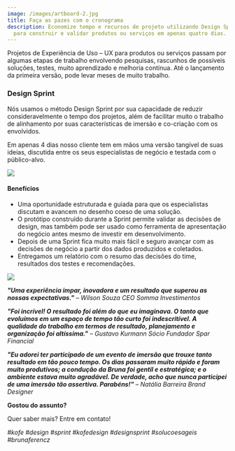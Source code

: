 ```yaml
---
image: /images/artboard-2.jpg
title: Faça as pazes com o cronograma
description: Economize tempo e recursos de projeto utilizando Design Sprints
  para construir e validar produtos ou serviços em apenas quatro dias.
---
```

Projetos de Experiência de Uso – UX para produtos ou serviços passam por algumas etapas de trabalho envolvendo pesquisas, rascunhos de possíveis soluções, testes, muito aprendizado e melhoria contínua. Até o lançamento da primeira versão, pode levar meses de muito trabalho. 

### **Design Sprint**

Nós usamos o método Design Sprint por sua capacidade de reduzir consideravelmente o tempo dos projetos, além de facilitar muito o trabalho de alinhamento por suas características de imersão e co-criação com os envolvidos. 

Em apenas 4 dias nosso cliente tem em mãos uma versão tangível de suas ideias, discutida entre os seus especialistas de negócio e testada com o público-alvo.

![](/images/screen-shot-2022-01-09-at-16.44.03.png)

#### Benefícios

* Uma oportunidade estruturada e guiada para que os especialistas discutam e avancem no desenho coeso de uma solução.
* O protótipo construído durante a Sprint permite validar as decisões de design, mas também pode ser usado como ferramenta de apresentação do negócio antes mesmo de investir em desenvolvimento.
* Depois de uma Sprint fica muito mais fácil e seguro avançar com as decisões de negócio a partir dos dados produzidos e coletados.
* Entregamos um relatório com o resumo das decisões do time, resultados dos testes e recomendações.

![](/images/blog-kofe-sprints-relatorio_.jpg)

***"Uma experiência impar, inovadora e um resultado que superou as nossas expectativas."** – Wilson Souza CEO Somma Investimentos*

***"Foi incrível! O resultado foi além do que eu imaginava. O tanto que evoluímos em um espaço de tempo tão curto foi indescritível. A qualidade do trabalho em termos de resultado, planejamento e organização foi altíssima."** – Gustavo Kurmann Sócio Fundador Spar Financial*

***"Eu adorei ter participado de um evento de imersão que trouxe tanto resultado em tão pouco tempo. Os dias passaram muito rápido e foram muito produtivos; a condução da Bruna foi gentil e estratégica; e o ambiente estava muito agradável. De verdade, acho que nunca participei de uma imersão tão assertiva. Parabéns!"** – Natália Barreira Brand Designer*

**Gostou do assunto?**

Quer saber mais? Entre em contato!

*\#kofe #design #sprint #kofedesign #designsprint #solucoesageis #brunaferencz*